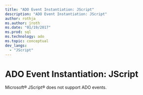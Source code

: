 ```yaml
---
title: "ADO Event Instantiation: JScript"
description: "ADO Event Instantiation: JScript"
author: rothja
ms.author: jroth
ms.date: "01/19/2017"
ms.prod: sql
ms.technology: ado
ms.topic: conceptual
dev_langs:
  - "JScript"
---
```

# ADO Event Instantiation: JScript
Microsoft® JScript® does not support ADO events.
